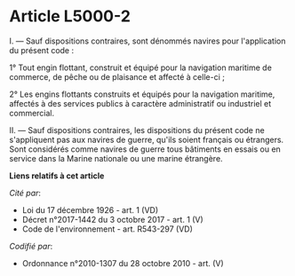 # Article L5000-2

I. ― Sauf dispositions contraires, sont dénommés navires pour l'application du présent code :

1° Tout engin flottant, construit et équipé pour la navigation maritime de commerce, de pêche ou de plaisance et affecté à
celle-ci ;

2° Les engins flottants construits et équipés pour la navigation maritime, affectés à des services publics à caractère
administratif ou industriel et commercial.

II. ― Sauf dispositions contraires, les dispositions du présent code ne s'appliquent pas aux navires de guerre, qu'ils soient
français ou étrangers. Sont considérés comme navires de guerre tous bâtiments en essais ou en service dans la Marine
nationale ou une marine étrangère.

**Liens relatifs à cet article**

_Cité par_:

  - Loi du 17 décembre 1926 - art. 1 (VD)
  - Décret n°2017-1442 du 3 octobre 2017 - art. 1 (V)
  - Code de l'environnement - art. R543-297 (VD)

_Codifié par_:

  - Ordonnance n°2010-1307 du 28 octobre 2010 - art. (V)
